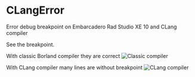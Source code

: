 # CLangError
Error debug breakpoint on Embarcadero Rad Studio XE 10 and CLang compiler


See the breakpoint.

With classic Borland compiler they are correct
![Classic compiler](/doc/ClassicCompiler.JPG.jpg "Classic Borland Compiler")


With CLang compiler many lines are without breakpoint
![CLang compiler](/doc/CLangCompiler.JPG.jpg "CLang Compiler")


